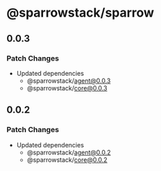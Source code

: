 # @sparrowstack/sparrow

## 0.0.3

### Patch Changes

- Updated dependencies
    - @sparrowstack/agent@0.0.3
    - @sparrowstack/core@0.0.3

## 0.0.2

### Patch Changes

- Updated dependencies
    - @sparrowstack/agent@0.0.2
    - @sparrowstack/core@0.0.2
